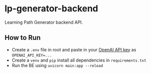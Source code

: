 # lp-generator-backend
Learning Path Generator backend API.

## How to Run
- Create a `.env` file in root and paste in your [OpenAI API key](https://openai.com/api/) as `OPENAI_API_KEY=...`
- Create a `venv` and `pip` install all dependencies in `requirements.txt`
- Run the BE using `uvicorn main:app --reload`